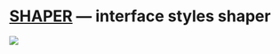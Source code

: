 # [SHAPER](https://hihayk.github.io/shaper/) — interface styles shaper

![](https://github.com/hihayk/shaper/blob/master/public/shaper-editing.gif?raw=true)
